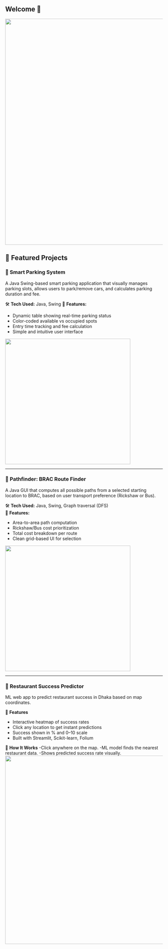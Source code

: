 

<p align="center">
  <h2 align="left">Welcome 🖤</h2>
 <img src="https://github.com/user-attachments/assets/d856696b-a288-4015-b733-b0efb7e59973"width="720px"  />
</p>



## 🚀 Featured Projects

### 🔹 Smart Parking System 
A Java Swing-based smart parking application that visually manages parking slots, allows users to park/remove cars, and calculates parking duration and fee.

🛠 **Tech Used:** Java, Swing 
🎯 **Features:**
- Dynamic table showing real-time parking status
- Color-coded available vs occupied spots
- Entry time tracking and fee calculation
- Simple and intuitive user interface
<img src="https://github.com/user-attachments/assets/23501119-ba8a-4181-89b8-2e06fba8ce24" width="400"/>



---

### 🔹 Pathfinder: BRAC Route Finder  
A Java GUI that computes all possible paths from a selected starting location to BRAC, based on user transport preference (Rickshaw or Bus).

🛠 **Tech Used:** Java, Swing, Graph traversal (DFS)  
🎯 **Features:**
- Area-to-area path computation
- Rickshaw/Bus cost prioritization
- Total cost breakdown per route
- Clean grid-based UI for selection

<img src="https://github.com/user-attachments/assets/8c9e22db-54df-41d7-95b3-2c27b179d446" width="400"/>

---
### 🔹 Restaurant Success Predictor 
ML web app to predict restaurant success in Dhaka based on map coordinates.

🔹 **Features**
 - Interactive heatmap of success rates
 - Click any location to get instant predictions
 - Success shown in % and 0–10 scale
 - Built with Streamlit, Scikit-learn, Folium
   
🔹 **How It Works**
-Click anywhere on the map.
-ML model finds the nearest restaurant data.
-Shows predicted success rate visually.
<img src="https://github.com/user-attachments/assets/f18161ae-3f16-450a-9dce-47a97c454802" width="600"/>

